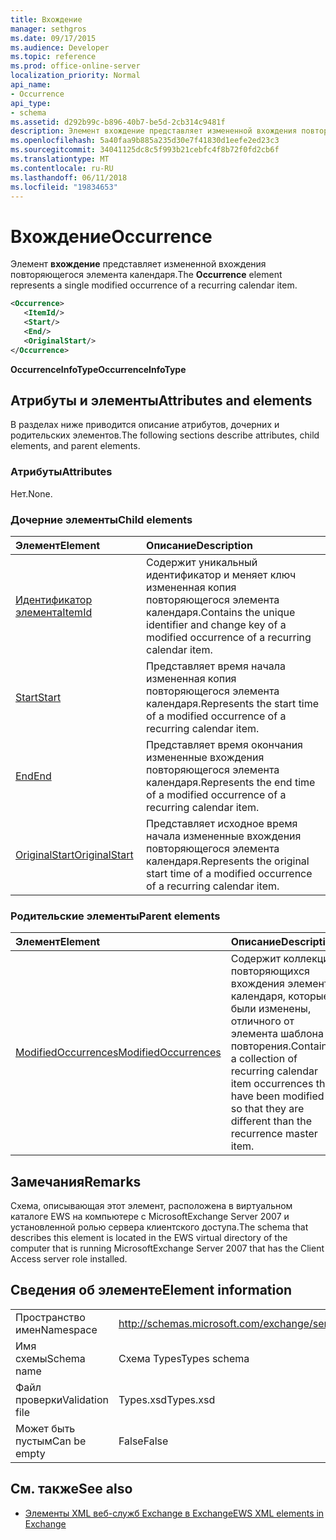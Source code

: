 ```yaml
---
title: Вхождение
manager: sethgros
ms.date: 09/17/2015
ms.audience: Developer
ms.topic: reference
ms.prod: office-online-server
localization_priority: Normal
api_name:
- Occurrence
api_type:
- schema
ms.assetid: d292b99c-b896-40b7-be5d-2cb314c9481f
description: Элемент вхождение представляет измененной вхождения повторяющегося элемента календаря.
ms.openlocfilehash: 5a40faa9b885a235d30e7f41830d1eefe2ed23c3
ms.sourcegitcommit: 34041125dc8c5f993b21cebfc4f8b72f0fd2cb6f
ms.translationtype: MT
ms.contentlocale: ru-RU
ms.lasthandoff: 06/11/2018
ms.locfileid: "19834653"
---
```

# <a name="occurrence"></a><span data-ttu-id="90952-103">Вхождение</span><span class="sxs-lookup"><span data-stu-id="90952-103">Occurrence</span></span>

<span data-ttu-id="90952-104">Элемент **вхождение** представляет измененной вхождения повторяющегося элемента календаря.</span><span class="sxs-lookup"><span data-stu-id="90952-104">The **Occurrence** element represents a single modified occurrence of a recurring calendar item.</span></span> 
  
```xml
<Occurrence>
   <ItemId/>
   <Start/>
   <End/>
   <OriginalStart/>
</Occurrence>
```

<span data-ttu-id="90952-105">**OccurrenceInfoType**</span><span class="sxs-lookup"><span data-stu-id="90952-105">**OccurrenceInfoType**</span></span>

## <a name="attributes-and-elements"></a><span data-ttu-id="90952-106">Атрибуты и элементы</span><span class="sxs-lookup"><span data-stu-id="90952-106">Attributes and elements</span></span>

<span data-ttu-id="90952-107">В разделах ниже приводится описание атрибутов, дочерних и родительских элементов.</span><span class="sxs-lookup"><span data-stu-id="90952-107">The following sections describe attributes, child elements, and parent elements.</span></span>
  
### <a name="attributes"></a><span data-ttu-id="90952-108">Атрибуты</span><span class="sxs-lookup"><span data-stu-id="90952-108">Attributes</span></span>

<span data-ttu-id="90952-109">Нет.</span><span class="sxs-lookup"><span data-stu-id="90952-109">None.</span></span>
  
### <a name="child-elements"></a><span data-ttu-id="90952-110">Дочерние элементы</span><span class="sxs-lookup"><span data-stu-id="90952-110">Child elements</span></span>

|<span data-ttu-id="90952-111">**Элемент**</span><span class="sxs-lookup"><span data-stu-id="90952-111">**Element**</span></span>|<span data-ttu-id="90952-112">**Описание**</span><span class="sxs-lookup"><span data-stu-id="90952-112">**Description**</span></span>|
|:-----|:-----|
|[<span data-ttu-id="90952-113">Идентификатор элемента</span><span class="sxs-lookup"><span data-stu-id="90952-113">ItemId</span></span>](itemid.md) <br/> |<span data-ttu-id="90952-114">Содержит уникальный идентификатор и меняет ключ измененная копия повторяющегося элемента календаря.</span><span class="sxs-lookup"><span data-stu-id="90952-114">Contains the unique identifier and change key of a modified occurrence of a recurring calendar item.</span></span>  <br/> |
|[<span data-ttu-id="90952-115">Start</span><span class="sxs-lookup"><span data-stu-id="90952-115">Start</span></span>](start.md) <br/> |<span data-ttu-id="90952-116">Представляет время начала измененная копия повторяющегося элемента календаря.</span><span class="sxs-lookup"><span data-stu-id="90952-116">Represents the start time of a modified occurrence of a recurring calendar item.</span></span>  <br/> |
|[<span data-ttu-id="90952-117">End</span><span class="sxs-lookup"><span data-stu-id="90952-117">End </span></span>](end-ex15websvcsotherref.md) <br/> |<span data-ttu-id="90952-118">Представляет время окончания измененные вхождения повторяющегося элемента календаря.</span><span class="sxs-lookup"><span data-stu-id="90952-118">Represents the end time of a modified occurrence of a recurring calendar item.</span></span>  <br/> |
|[<span data-ttu-id="90952-119">OriginalStart</span><span class="sxs-lookup"><span data-stu-id="90952-119">OriginalStart</span></span>](originalstart.md) <br/> |<span data-ttu-id="90952-120">Представляет исходное время начала измененные вхождения повторяющегося элемента календаря.</span><span class="sxs-lookup"><span data-stu-id="90952-120">Represents the original start time of a modified occurrence of a recurring calendar item.</span></span>  <br/> |
   
### <a name="parent-elements"></a><span data-ttu-id="90952-121">Родительские элементы</span><span class="sxs-lookup"><span data-stu-id="90952-121">Parent elements</span></span>

|<span data-ttu-id="90952-122">**Элемент**</span><span class="sxs-lookup"><span data-stu-id="90952-122">**Element**</span></span>|<span data-ttu-id="90952-123">**Описание**</span><span class="sxs-lookup"><span data-stu-id="90952-123">**Description**</span></span>|
|:-----|:-----|
|[<span data-ttu-id="90952-124">ModifiedOccurrences</span><span class="sxs-lookup"><span data-stu-id="90952-124">ModifiedOccurrences</span></span>](modifiedoccurrences.md) <br/> |<span data-ttu-id="90952-125">Содержит коллекцию повторяющихся вхождения элемента календаря, которые были изменены, отличного от элемента шаблона повторения.</span><span class="sxs-lookup"><span data-stu-id="90952-125">Contains a collection of recurring calendar item occurrences that have been modified so that they are different than the recurrence master item.</span></span>  <br/> |
   
## <a name="remarks"></a><span data-ttu-id="90952-126">Замечания</span><span class="sxs-lookup"><span data-stu-id="90952-126">Remarks</span></span>

<span data-ttu-id="90952-127">Схема, описывающая этот элемент, расположена в виртуальном каталоге EWS на компьютере с MicrosoftExchange Server 2007 и установленной ролью сервера клиентского доступа.</span><span class="sxs-lookup"><span data-stu-id="90952-127">The schema that describes this element is located in the EWS virtual directory of the computer that is running MicrosoftExchange Server 2007 that has the Client Access server role installed.</span></span>
  
## <a name="element-information"></a><span data-ttu-id="90952-128">Сведения об элементе</span><span class="sxs-lookup"><span data-stu-id="90952-128">Element information</span></span>

|||
|:-----|:-----|
|<span data-ttu-id="90952-129">Пространство имен</span><span class="sxs-lookup"><span data-stu-id="90952-129">Namespace</span></span>  <br/> |http://schemas.microsoft.com/exchange/services/2006/types  <br/> |
|<span data-ttu-id="90952-130">Имя схемы</span><span class="sxs-lookup"><span data-stu-id="90952-130">Schema name</span></span>  <br/> |<span data-ttu-id="90952-131">Схема Types</span><span class="sxs-lookup"><span data-stu-id="90952-131">Types schema</span></span>  <br/> |
|<span data-ttu-id="90952-132">Файл проверки</span><span class="sxs-lookup"><span data-stu-id="90952-132">Validation file</span></span>  <br/> |<span data-ttu-id="90952-133">Types.xsd</span><span class="sxs-lookup"><span data-stu-id="90952-133">Types.xsd</span></span>  <br/> |
|<span data-ttu-id="90952-134">Может быть пустым</span><span class="sxs-lookup"><span data-stu-id="90952-134">Can be empty</span></span>  <br/> |<span data-ttu-id="90952-135">False</span><span class="sxs-lookup"><span data-stu-id="90952-135">False</span></span>  <br/> |
   
## <a name="see-also"></a><span data-ttu-id="90952-136">См. также</span><span class="sxs-lookup"><span data-stu-id="90952-136">See also</span></span>

- [<span data-ttu-id="90952-137">Элементы XML веб-служб Exchange в Exchange</span><span class="sxs-lookup"><span data-stu-id="90952-137">EWS XML elements in Exchange</span></span>](ews-xml-elements-in-exchange.md)

